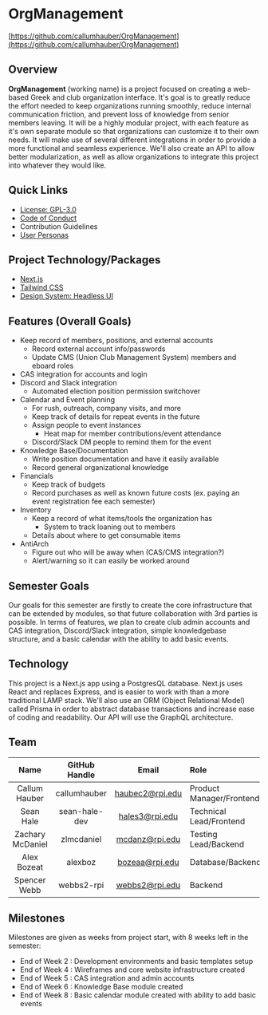OrgManagement
===========

[https://github.com/callumhauber/OrgManagement](https://github.com/callumhauber/OrgManagement)

Overview
--------
**OrgManagement** (working name) is a project focused on creating a web-based Greek and club organization interface. It's goal is to greatly reduce the effort needed to keep organizations running smoothly, reduce internal communication friction, and prevent loss of knowledge from senior members leaving. It will be a highly modular project, with each feature as it's own separate module so that organizations can customize it to their own needs. It will make use of several different integrations in order to provide a more functional and seamless experience. We'll also create an API to allow better modularization, as well as allow organizations to integrate this project into whatever they would like. 

Quick Links
-----------
- [License: GPL-3.0](https://github.com/callumhauber/OrgManagement/blob/main/LICENSE)
- [Code of Conduct](https://github.com/callumhauber/OrgManagement/blob/main/CODE_OF_CONDUCT.md)
- Contribution Guidelines
- [User Personas](https://github.com/callumhauber/OrgManagement/wiki/Design-Personas)


Project Technology/Packages
-----------
- [Next.js](https://nextjs.org/)
- [Tailwind CSS](https://tailwindcss.com/)
- [Design System: Headless UI](https://headlessui.dev/)

Features (Overall Goals)
-------------
* Keep record of members, positions, and external accounts
  * Record external account info/passwords
  * Update CMS (Union Club Management System) members and eboard roles
* CAS integration for accounts and login
* Discord and Slack integration
  * Automated election position permission switchover
* Calendar and Event planning
  * For rush, outreach, company visits, and more
  * Keep track of details for repeat events in the future
  * Assign people to event instances
    * Heat map for member contributions/event attendance
  * Discord/Slack DM people to remind them for the event
* Knowledge Base/Documentation
  * Write position documentation and have it easily available
  * Record general organizational knowledge
* Financials
  * Keep track of budgets
  * Record purchases as well as known future costs (ex. paying an event registration fee each semester)
* Inventory
  * Keep a record of what items/tools the organization has
    * System to track loaning out to members
  * Details about where to get consumable items
* AntiArch
  * Figure out who will be away when (CAS/CMS integration?)
  * Alert/warning so it can easily be worked around

Semester Goals
----------
Our goals for this semester are firstly to create the core infrastructure that can be extended by modules, so that future collaboration with 3rd parties is possible. In terms of features, we plan to create club admin accounts and CAS integration, Discord/Slack integration, simple knowledgebase structure, and a basic calendar with the ability to add basic events.

Technology
----------
This project is a Next.js app using a PostgresQL database. Next.js uses React and replaces Express, and is easier to work with than a more traditional LAMP stack. We'll also use an ORM (Object Relational Model) called Prisma in order to abstract database transactions and increase ease of coding and readability. Our API will use the GraphQL architecture.

Team
----
|     **Name**     | **GitHub Handle** |    **Email**    |         **Role**         |
|:----------------:|:-----------------:|:---------------:|:-------------------------|
| Callum Hauber    | callumhauber      | haubec2@rpi.edu | Product Manager/Frontend |
| Sean Hale        | sean-hale-dev     | hales3@rpi.edu  | Technical Lead/Frontend  |
| Zachary McDaniel | zlmcdaniel        | mcdanz@rpi.edu  | Testing Lead/Backend     |
| Alex Bozeat      | alexboz           | bozeaa@rpi.edu  | Database/Backend         |
| Spencer Webb     | webbs2-rpi        | webbs2@rpi.edu  | Backend                  |

Milestones
----------
Milestones are given as weeks from project start, with 8 weeks left in the semester:

- End of Week 2 : Development environments and basic templates setup
- End of Week 4 : Wireframes and core website infrastructure created
- End of Week 5 : CAS integration and admin accounts
- End of Week 6 : Knowledge Base module created
- End of Week 8 : Basic calendar module created with ability to add basic events 
